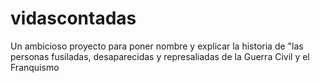 vidascontadas
=============

Un ambicioso proyecto para poner nombre y explicar la historia de "las personas fusiladas, desaparecidas y represaliadas de la Guerra Civil y el Franquismo
